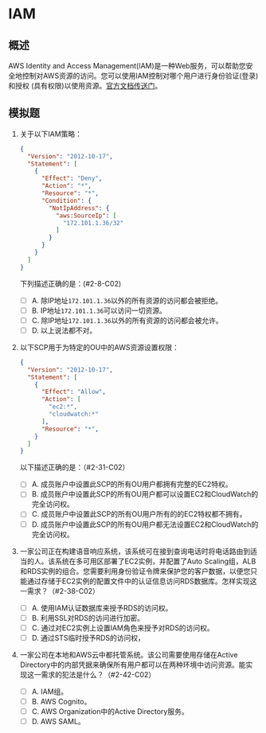 # IAM

## 概述

AWS Identity and Access Management(IAM)是一种Web服务，可以帮助您安全地控制对AWS资源的访问。您可以使用IAM控制对哪个用户进行身份验证(登录)和授权 (具有权限)以使用资源。[官方文档传送门](https://docs.aws.amazon.com/zh_cn/IAM/latest/UserGuide/introduction.html)。

## 模拟题

1. 关于以下IAM策略：

   ```json
   {
     "Version": "2012-10-17",
     "Statement": [
       {
         "Effect": "Deny",
         "Action": "*",
         "Resource": "*",
         "Condition": {
           "NotIpAddress": {
             "aws:SourceIp": [
               "172.101.1.36/32"
             ]
           }
         }
       }
     ]
   }
   ```
   下列描述正确的是：(#2-8-C02)
   
   - [ ] A. 除IP地址`172.101.1.36`以外的所有资源的访问都会被拒绝。
   - [ ] B. IP地址`172.101.1.36`可以访问一切资源。
   - [ ] C. 除IP地址`172.101.1.36`以外的所有资源的访问都会被允许。
   - [ ] D. 以上说法都不对。
   
2. 以下SCP用于为特定的OU中的AWS资源设置权限：
   ```json
   {
     "Version": "2012-10-17",
     "Statement": [
       {
         "Effect": "Allow",
         "Action": [
           "ec2:*",
           "cloudwatch:*"
         ],
         "Resource": "*",
       }
     ]
   }
   ```
   
   以下描述正确的是：（#2-31-C02）
   - [ ] A. 成员账户中设置此SCP的所有OU用户都拥有完整的EC2特权。
   - [ ] B. 成员账户中设置此SCP的所有OU用户都可以设置EC2和CloudWatch的完全访问权。
   - [ ] C. 成员账户中设置此SCP的所有OU用户所有的的EC2特权都不拥有。
   - [ ] D. 成员账户中设置此SCP的所有OU用户都无法设置EC2和CloudWatch的完全访问权。
   
3. 一家公司正在构建语音响应系统，该系统可在接到查询电话时将电话路由到适当的人。该系统在多可用区部署了EC2实例，并配置了Auto Scaling组，ALB和RDS实例的组合。您需要利用身份验证令牌来保护您的客户数据，以便您只能通过存储于EC2实例的配置文件中的认证信息访问RDS数据库。怎样实现这一需求？（#2-38-C02）
   - [ ] A. 使用IAM认证数据库来授予RDS的访问权。
   - [ ] B. 利用SSL对RDS的访问进行加密。
   - [ ] C. 通过对EC2实例上设置IAM角色来授予对RDS的访问权。
   - [ ] D. 通过STS临时授予RDS的访问权，

4. 一家公司在本地和AWS云中都托管系统。该公司需要使用存储在Active Directory中的内部凭据来确保所有用户都可以在两种环境中访问资源。能实现这一需求的犯法是什么？（#2-42-C02）
   - [ ] A. IAM组。
   - [ ] B. AWS Cognito。
   - [ ] C. AWS Organization中的Active Directory服务。
   - [ ] D. AWS SAML。

